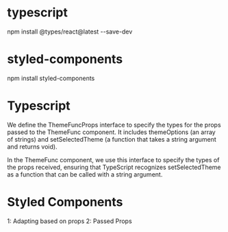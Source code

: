 # typescript
npm install @types/react@latest --save-dev

# styled-components
npm install styled-components

# Typescript

We define the ThemeFuncProps interface to specify the types for the props passed to the ThemeFunc component. 
It includes themeOptions (an array of strings) and setSelectedTheme (a function that takes a string argument and returns void).

In the ThemeFunc component, we use this interface to specify the types of the props received, 
ensuring that TypeScript recognizes setSelectedTheme as a function that can be called with a string argument.

# Styled Components

1: Adapting based on props
2: Passed Props


